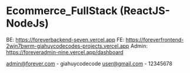 # Ecommerce_FullStack (ReactJS-NodeJs)
BE: https://foreverbackend-seven.vercel.app
FE: https://foreverfrontend-2wjn7bwrm-giahuycodecodes-projects.vercel.app
Admin: https://foreveradmin-nine.vercel.app/dashboard

admin@forever.com - giahuycodecode
user@gmail.com - 12345678
